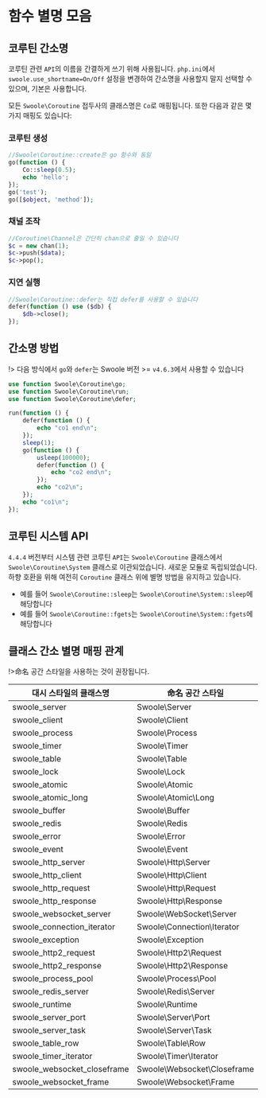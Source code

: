 # 함수 별명 모음

## 코루틴 간소명

코루틴 관련 `API`의 이름을 간결하게 쓰기 위해 사용됩니다. `php.ini`에서 `swoole.use_shortname=On/Off` 설정을 변경하여 간소명을 사용할지 말지 선택할 수 있으며, 기본은 사용합니다.

모든 `Swoole\Coroutine` 접두사의 클래스명은 `Co`로 매핑됩니다. 또한 다음과 같은 몇 가지 매핑도 있습니다:

### 코루틴 생성

```php
//Swoole\Coroutine::create은 go 함수와 동일
go(function () {
	Co::sleep(0.5);
	echo 'hello';
});
go('test');
go([$object, 'method']);
```

### 채널 조작

```php
//Coroutine\Channel은 간단히 chan으로 줄일 수 있습니다
$c = new chan(1);
$c->push($data);
$c->pop();
```

### 지연 실행

```php
//Swoole\Coroutine::defer는 직접 defer를 사용할 수 있습니다
defer(function () use ($db) {
    $db->close();
});
```

## 간소명 방법

!> 다음 방식에서 `go`와 `defer`는 Swoole 버전 >= `v4.6.3`에서 사용할 수 있습니다

```php
use function Swoole\Coroutine\go;
use function Swoole\Coroutine\run;
use function Swoole\Coroutine\defer;

run(function () {
    defer(function () {
        echo "co1 end\n";
    });
    sleep(1);
    go(function () {
        usleep(100000);
        defer(function () {
            echo "co2 end\n";
        });
        echo "co2\n";
    });
    echo "co1\n";
});
```

## 코루틴 시스템 API

`4.4.4` 버전부터 시스템 관련 코루틴 `API`는 `Swoole\Coroutine` 클래스에서 `Swoole\Coroutine\System` 클래스로 이관되었습니다. 새로운 모듈로 독립되었습니다. 하향 호환을 위해 여전히 `Coroutine` 클래스 위에 별명 방법을 유지하고 있습니다.

* 예를 들어 `Swoole\Coroutine::sleep`는 `Swoole\Coroutine\System::sleep`에 해당합니다
* 예를 들어 `Swoole\Coroutine::fgets`는 `Swoole\Coroutine\System::fgets`에 해당합니다

## 클래스 간소 별명 매핑 관계

!>命名 공간 스타일을 사용하는 것이 권장됩니다.

| 대시 스타일의 클래스명 | 命名 공간 스타일 |
| ------------------------ | ---------------- |
| swoole_server            | Swoole\Server    |
| swoole_client            | Swoole\Client    |
| swoole_process           | Swoole\Process   |
| swoole_timer             | Swoole\Timer     |
| swoole_table             | Swoole\Table     |
| swoole_lock              | Swoole\Lock      |
| swoole_atomic            | Swoole\Atomic    |
| swoole_atomic_long       | Swoole\Atomic\Long|
| swoole_buffer            | Swoole\Buffer    |
| swoole_redis             | Swoole\Redis     |
| swoole_error             | Swoole\Error     |
| swoole_event             | Swoole\Event     |
| swoole_http_server       | Swoole\Http\Server|
| swoole_http_client       | Swoole\Http\Client|
| swoole_http_request      | Swoole\Http\Request|
| swoole_http_response     | Swoole\Http\Response|
| swoole_websocket_server  | Swoole\WebSocket\Server|
| swoole_connection_iterator| Swoole\Connection\Iterator|
| swoole_exception         | Swoole\Exception  |
| swoole_http2_request     | Swoole\Http2\Request|
| swoole_http2_response    | Swoole\Http2\Response|
| swoole_process_pool      | Swoole\Process\Pool|
| swoole_redis_server      | Swoole\Redis\Server|
| swoole_runtime           | Swoole\Runtime   |
| swoole_server_port       | Swoole\Server\Port|
| swoole_server_task       | Swoole\Server\Task|
| swoole_table_row         | Swoole\Table\Row  |
| swoole_timer_iterator    | Swoole\Timer\Iterator|
| swoole_websocket_closeframe| Swoole\Websocket\Closeframe|
| swoole_websocket_frame    | Swoole\Websocket\Frame|
